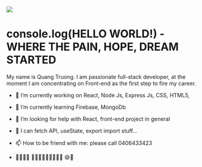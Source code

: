  <img src="https://images.theconversation.com/files/298515/original/file-20191024-170449-1gpmbty.jpg?ixlib=rb-1.1.0&q=45&auto=format&w=1200&h=500.0&fit=crop" /> 
 
 <h1>console.log(HELLO WORLD!) - WHERE THE PAIN, HOPE, DREAM STARTED</h1>

My name is Quang Truong. I am passionate full-stack developer, at the moment I am concentrating on Front-end as the first step to fire my career.

- 🔭 I’m currently working on React, Node Js, Express Js, CSS, HTML5, 
- 🌱 I’m currently learning Firebase, MongoDb

- 🤔 I’m looking for help with React, front-end project in general
- 💬 I can fetch API, useState, export import stuff...
- 📫 How to be friend with me: please call 0406433423

-  👨‍✈️🛫🛬 🥓🍟🌭🍕🍗🥩🍣🍜🍛 😄🦈

